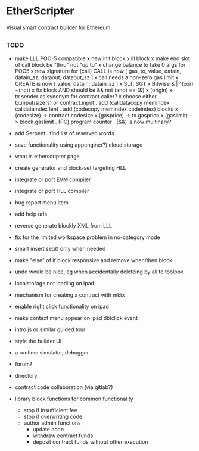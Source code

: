 # EtherScripter
Visual smart contract builder for Ethereum
##

### TODO
* make LLL POC-5 compatible
  x new init block
  x lll block 
  x make end slot of call block be "thru" not "up to"
  x change balance to take 0 args for POC5
  x new signature for (call) CALL is now [ gas, to, value, datain, datain_sz, dataout, dataout_sz ]
  x call needs a non-zero gas limit 
  x CREATE is now [ value, datain, datain_sz ]
  x SLT, SGT 
  x Bitwise & | ^(xor) ~(not)
  x fix block AND should be && not (and) == (&) 
  x (origin)
  x tx.sender as synonym for contract.caller?
  x choose either tx.input/size(s) or contract.input
  . add (calldatacopy memindex calldataindex len) 
  . add (codecopy memindex codeindex) blocks
  x (codesize) -> contract.codesize
  x (gasprice) -> tx.gasprice
  x (gaslimit) -> block.gaslimit
  . (PC) program counter
  . (&&) is now multinary?

* add Serpent 
  . find list of reserved words
* save functionality using appengine(?) cloud storage
* what is etherscripter page
* create generator and block-set targeting HLL
* integrate or port EVM compiler
* integrate or port HLL compiler 
* bug report menu item
* add help urls
* reverse generate blockly XML from LLL
* fix for the limited workspace problem in no-category mode
* smart insert seq() only when needed
* make "else" of if block responsive and remove when/then block
* undo would be nice, eg when accidentally deleteing by all to toolbox 
* localstorage not loading on ipad
* mechanism for creating a contract with mktx
* enable right click functionality on ipad
* make context menu appear on ipad dblclick event
* intro.js or similar guided tour
* style the builder UI
* a runtime simulator, debugger
* forum?
* directory 
* contract code collaboration (via gitlab?)
* library block functions for common functionality
  - stop if insufficient fee
  - stop if overwriting code
  - author admin functions 
    * update code
    * withdraw contract funds
    * deposit contract funds without other execution
